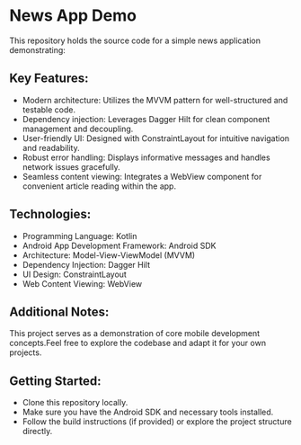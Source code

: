 # News App Demo
This repository holds the source code for a simple news application demonstrating:

## Key Features:
- Modern architecture: Utilizes the MVVM pattern for well-structured and testable code.
- Dependency injection: Leverages Dagger Hilt for clean component management and decoupling.
- User-friendly UI: Designed with ConstraintLayout for intuitive navigation and readability.
- Robust error handling: Displays informative messages and handles network issues gracefully.
- Seamless content viewing: Integrates a WebView component for convenient article reading within the app.

## Technologies:
- Programming Language: Kotlin
- Android App Development Framework: Android SDK
- Architecture: Model-View-ViewModel (MVVM)
- Dependency Injection: Dagger Hilt
- UI Design: ConstraintLayout
- Web Content Viewing: WebView

## Additional Notes:
This project serves as a demonstration of core mobile development concepts.Feel free to explore the codebase and adapt it for your own projects.

## Getting Started:
- Clone this repository locally.
- Make sure you have the Android SDK and necessary tools installed.
- Follow the build instructions (if provided) or explore the project structure directly.
